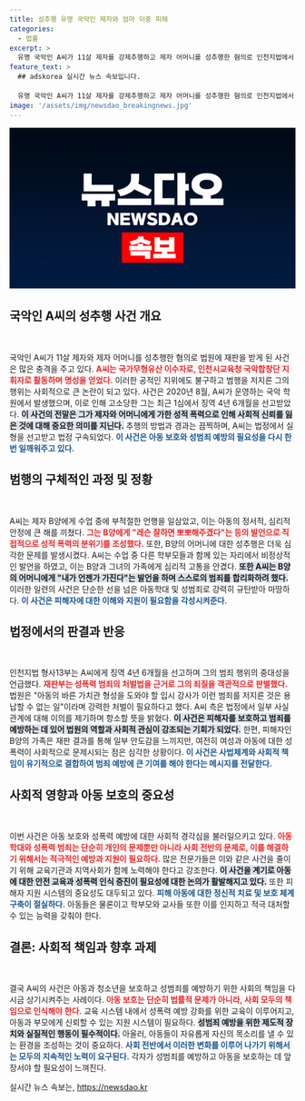 ```yaml
---
title: 성추행 유명 국악인 제자와 엄마 이중 피해
categories:
  - 법률
excerpt: >
  유명 국악인 A씨가 11살 제자를 강제추행하고 제자 어머니를 성추행한 혐의로 인천지법에서 징역 4년6개월을 선고받았다. 이 사건은 아동의 안전과 신뢰를 저버린 중대한 범죄로, 충격을 안기고 있다.
feature_text: >
  ## adskorea 실시간 뉴스 속보입니다.

  유명 국악인 A씨가 11살 제자를 강제추행하고 제자 어머니를 성추행한 혐의로 인천지법에서 징역 4년6개월을 선고받았다. 이 사건은 아동의 안전과 신뢰를 저버린 중대한 범죄로, 충격을 안기고 있다.
image: '/assets/img/newsdao_breakingnews.jpg'
---
```


<p><img src="/assets/img/newsdao_breakingnews.jpg" alt="adskorea 속보" /></p>

<h2 data-ke-size="size26">국악인 A씨의 성추행 사건 개요</h2>

<p data-ke-size="size16">&nbsp;</p>

<p>국악인 A씨가 11살 제자와 제자 어머니를 성추행한 혐의로 법원에 재판을 받게 된 사건은 많은 충격을 주고 있다. <b><span style="color: #ee2323;">A씨는 국가무형유산 이수자로, 인천시교육청 국악합창단 지휘자로 활동하며 명성을 얻었다.</span></b> 이러한 공적인 지위에도 불구하고 범행을 저지른 그의 행위는 사회적으로 큰 논란이 되고 있다. 사건은 2020년 8월, A씨가 운영하는 국악 학원에서 발생했으며, 이로 인해 고소당한 그는 최근 1심에서 징역 4년 6개월을 선고받았다. <b><span style="background-color: #21538527;">이 사건의 전말은 그가 제자와 어머니에게 가한 성적 폭력으로 인해 사회적 신뢰를 잃은 것에 대해 중요한 의미를 지닌다.</span></b> 추행의 방법과 경과는 끔찍하며, A씨는 법정에서 실형을 선고받고 법정 구속되었다. <b><span style="color: #1a5490;">이 사건은 아동 보호와 성범죄 예방의 필요성을 다시 한번 일깨워주고 있다.</span></b></p>

<h2 data-ke-size="size26">범행의 구체적인 과정 및 정황</h2>

<p data-ke-size="size16">&nbsp;</p>

<p>A씨는 제자 B양에게 수업 중에 부적절한 언행을 일삼았고, 이는 아동의 정서적, 심리적 안정에 큰 해를 끼쳤다. <b><span style="color: #ee2323;">그는 B양에게 "레슨 잘하면 뽀뽀해주겠다"는 등의 발언으로 직접적으로 성적 폭력의 분위기를 조성했다.</span></b> 또한, B양의 어머니에 대한 성추행은 더욱 심각한 문제를 발생시켰다. A씨는 수업 중 다른 학부모들과 함께 있는 자리에서 비정상적인 발언을 하였고, 이는 B양과 그녀의 가족에게 심리적 고통을 안겼다. <b><span style="background-color: #21538527;">또한 A씨는 B양의 어머니에게 "내가 언젠가 가진다"는 발언을 하며 스스로의 범죄를 합리화하려 했다.</span></b> 이러한 일련의 사건은 단순한 선을 넘은 아동학대 및 성범죄로 강력히 규탄받아 마땅하다. <b><span style="color: #1a5490;">이 사건은 피해자에 대한 이해와 지원이 필요함을 각성시켜준다.</span></b></p>

<h2 data-ke-size="size26">법정에서의 판결과 반응</h2>

<p data-ke-size="size16">&nbsp;</p>

<p>인천지법 형사13부는 A씨에게 징역 4년 6개월을 선고하며 그의 범죄 행위의 중대성을 언급했다. <b><span style="color: #ee2323;">재판부는 성폭력 범죄의 처벌법을 근거로 그의 죄질을 객관적으로 판별했다.</span></b> 법원은 "아동의 바른 가치관 형성을 도와야 할 입시 강사가 이런 범죄를 저지른 것은 용납할 수 없는 일"이라며 강력한 처벌이 필요하다고 했다. A씨 측은 법정에서 일부 사실관계에 대해 이의를 제기하며 항소할 뜻을 밝혔다. <b><span style="background-color: #21538527;">이 사건은 피해자를 보호하고 범죄를 예방하는 데 있어 법원의 역할과 사회적 관심이 강조되는 기회가 되었다.</span></b> 한편, 피해자인 B양의 가족은 재판 결과를 통해 일부 안도감을 느끼지만, 여전히 여성과 아동에 대한 성폭력이 사회적으로 문제시되는 점은 심각한 상황이다. <b><span style="color: #1a5490;">이 사건은 사법체계와 사회적 책임이 유기적으로 결합하여 범죄 예방에 큰 기여를 해야 한다는 메시지를 전달한다.</span></b></p>

<h2 data-ke-size="size26">사회적 영향과 아동 보호의 중요성</h2>

<p data-ke-size="size16">&nbsp;</p>

<p>이번 사건은 아동 보호와 성폭력 예방에 대한 사회적 경각심을 불러일으키고 있다. <b><span style="color: #ee2323;">아동학대와 성폭력 범죄는 단순히 개인의 문제뿐만 아니라 사회 전반의 문제로, 이를 해결하기 위해서는 적극적인 예방과 지원이 필요하다.</span></b> 많은 전문가들은 이와 같은 사건을 줄이기 위해 교육기관과 지역사회가 함께 노력해야 한다고 강조한다. <b><span style="background-color: #21538527;">이 사건을 계기로 아동에 대한 안전 교육과 성폭력 인식 증진이 필요성에 대한 논의가 활발해지고 있다.</span></b> 또한 피해자 지원 시스템의 중요성도 대두되고 있다. <b><span style="color: #1a5490;">피해 아동에 대한 정신적 치료 및 보호 체계 구축이 절실하다.</span></b> 아동들은 물론이고 학부모와 교사들 또한 이를 인지하고 적극 대처할 수 있는 능력을 갖춰야 한다.</p>

<h2 data-ke-size="size26">결론: 사회적 책임과 향후 과제</h2>

<p data-ke-size="size16">&nbsp;</p>

<p>결국 A씨의 사건은 아동과 청소년을 보호하고 성범죄를 예방하기 위한 사회의 책임을 다시금 상기시켜주는 사례이다. <b><span style="color: #ee2323;">아동 보호는 단순히 법률적 문제가 아니라, 사회 모두의 책임으로 인식해야 한다.</span></b> 교육 시스템 내에서 성폭력 예방 강화를 위한 교육이 이루어지고, 아동과 부모에게 신뢰할 수 있는 지원 시스템이 필요하다. <b><span style="background-color: #21538527;">성범죄 예방을 위한 제도적 장치와 실질적인 행동이 필수적이다.</span></b> 아울러, 아동들이 자유롭게 자신의 목소리를 낼 수 있는 환경을 조성하는 것이 중요하다. <b><span style="color: #1a5490;">사회 전반에서 이러한 변화를 이루어 나가기 위해서는 모두의 지속적인 노력이 요구된다.</span></b> 각자가 성범죄를 예방하고 아동을 보호하는 데 앞장서야 할 필요성이 느껴진다.</p>
실시간 뉴스 속보는, <a href="https://newsdao.kr" rel="dofollow">https://newsdao.kr</a>



